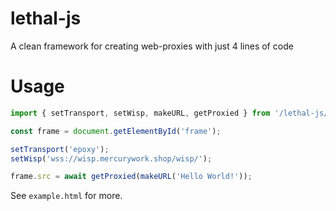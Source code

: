 # lethal-js
A clean framework for creating web-proxies with just 4 lines of code

# Usage
```js
import { setTransport, setWisp, makeURL, getProxied } from '/lethal-js/lethal.mjs'

const frame = document.getElementById('frame');

setTransport('epoxy');
setWisp('wss://wisp.mercurywork.shop/wisp/');

frame.src = await getProxied(makeURL('Hello World!'));
```

See `example.html` for more.